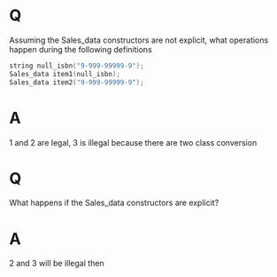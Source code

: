 # Q
Assuming the Sales_data constructors are not explicit,
what operations happen during the following definitions
```c++
string null_isbn("9-999-99999-9");
Sales_data item1(null_isbn);
Sales_data item2("9-999-99999-9");
```
# A
1 and 2 are legal, 3 is illegal because there are two class conversion
# Q
What happens if the Sales_data constructors are explicit?
# A
2 and 3 will be illegal then